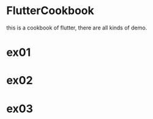 # FlutterCookbook
this is a cookbook of flutter, there are all kinds of demo.
# ex01
# ex02
# ex03

